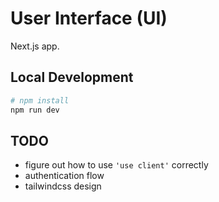 # User Interface (UI)

Next.js app.

## Local Development

```bash
# npm install
npm run dev
```

## TODO

- figure out how to use `'use client'` correctly
- authentication flow
- tailwindcss design
